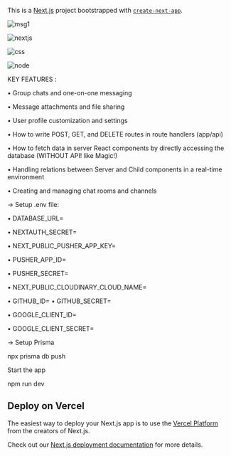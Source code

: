 This is a [Next.js](https://nextjs.org/) project bootstrapped with [`create-next-app`](https://github.com/vercel/next.js/tree/canary/packages/create-next-app).










![msg1](https://github.com/samik1234/messenger-clone-chat/assets/82882143/b36a0acd-e0e1-4a4f-bab8-fa41521427a4)


















![nextjs](https://github.com/samik1234/messenger-clone-chat/assets/82882143/b61a7849-9538-4664-9fba-b71630374459)







![css](https://github.com/samik1234/messenger-clone-chat/assets/82882143/c0902d67-2e8a-4c83-972a-3b313ad50c08)







![node](https://github.com/samik1234/messenger-clone-chat/assets/82882143/3d8582ed-a88c-4a17-97a0-7d0370ae3440)








KEY FEATURES :



• Group chats and one-on-one messaging

• Message attachments and file sharing

• User profile customization and settings

• How to write POST, GET, and DELETE routes in route handlers (app/api)

• How to fetch data in server React components by directly accessing the database (WITHOUT API! like Magic!)

• Handling relations between Server and Child components in a real-time environment

• Creating and managing chat rooms and channels





















→ Setup .env file:



• DATABASE_URL=


• NEXTAUTH_SECRET=

• NEXT_PUBLIC_PUSHER_APP_KEY=

• PUSHER_APP_ID=

• PUSHER_SECRET=

• NEXT_PUBLIC_CLOUDINARY_CLOUD_NAME=


• GITHUB_ID=
• GITHUB_SECRET=

• GOOGLE_CLIENT_ID=

• GOOGLE_CLIENT_SECRET=





 → Setup Prisma

npx prisma db push





Start the app

npm run dev















## Deploy on Vercel

The easiest way to deploy your Next.js app is to use the [Vercel Platform](https://vercel.com/new?utm_medium=default-template&filter=next.js&utm_source=create-next-app&utm_campaign=create-next-app-readme) from the creators of Next.js.

Check out our [Next.js deployment documentation](https://nextjs.org/docs/deployment) for more details.
